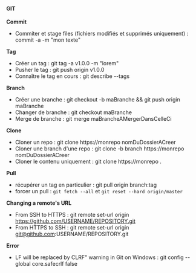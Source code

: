 #### GIT
**Commit**
- Commiter et stage files (fichiers modifiés et supprimés uniquement) : commit -a -m "mon texte"

**Tag**
- Créer un tag : git tag -a v1.0.0 -m "lorem"
- Pusher le tag : git push origin v1.0.0
- Connaître le tag en cours : git describe --tags

**Branch**
- Créer une branche : git checkout -b maBranche && git push origin maBranche
- Changer de branche : git checkout maBranche
- Merge de branche : git merge maBrancheAMergerDansCelleCi

**Clone**
- Cloner un repo : git clone https://monrepo nomDuDossierACreer
- Cloner une branch d'une repo : git clone -b branch https://monrepo nomDuDossierACreer
- Cloner le contenu uniquement : git clone https://monrepo .

**Pull**
- récupérer un tag en particulier : git pull origin branch:tag
- forcer un pull : `git fetch --all` et `git reset --hard origin/master`

**Changing a remote's URL**
- From SSH to HTTPS : git remote set-url origin https://github.com/USERNAME/REPOSITORY.git
- From HTTPS to SSH : git remote set-url origin git@github.com:USERNAME/REPOSITORY.git

**Error**
- LF will be replaced by CLRF" warning in Git on Windows : git config --global core.safecrlf false
